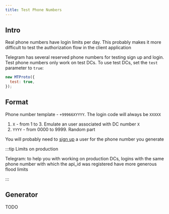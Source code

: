 ```yaml
---
title: Test Phone Numbers
---
```


## Intro

Real phone numbers have login limits per day. This probably makes it more difficult to test the authorization flow in the client application

Telegram has several reserved phone numbers for testing sign up and login. Test phone numbers only work on test DCs. To use test DCs, set the `test` parameter to `true`:
```js
new MTProto({
  test: true,
});
```

## Format

Phone number template - `+99966XYYYY`. The login code will always be `XXXXX`

1. `X` - from 1 to 3. Emulate an user associated with DC number `X`
2. `YYYY` - from 0000 to 9999. Random part

You will probably need to [sign up](sign-up.md) a user for the phone number you generate

:::tip Limits on production

Telegram: to help you with working on production DCs, logins with the same phone number with which the api_id was registered have more generous flood limits

:::

## Generator

TODO
